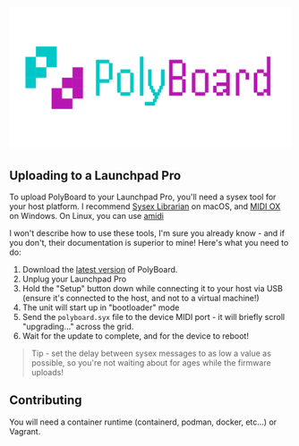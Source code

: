 # ![PolyBoard](asset/polyboard_banner.png)

## Uploading to a Launchpad Pro

To upload PolyBoard to your Launchpad Pro, you'll need a sysex tool for your host platform.
I recommend [Sysex Librarian](https://www.snoize.com/sysexlibrarian/) on macOS, and [MIDI OX](http://www.midiox.com/) on Windows.
On Linux, you can use [amidi](https://linux.die.net/man/1/amidi)

I won't describe how to use these tools, I'm sure you already know - and if you don't, their documentation is superior to mine! Here's what you need to do:

1. Download the [latest version](https://github.com/b4nst/PolyBoard/releases/latest) of PolyBoard.
1. Unplug your Launchpad Pro
1. Hold the "Setup" button down while connecting it to your host via USB (ensure it's connected to the host, and not to a virtual machine!)
1. The unit will start up in "bootloader" mode
1. Send the `polyboard.syx` file to the device MIDI port - it will briefly scroll "upgrading..." across the grid.
1. Wait for the update to complete, and for the device to reboot!

> Tip - set the delay between sysex messages to as low a value as possible, so you're not waiting about for ages while the firmware uploads!

## Contributing

You will need a container runtime (containerd, podman, docker, etc...) or Vagrant.


